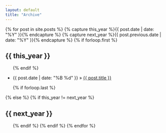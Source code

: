 ```yaml
---
layout: default
title: "Archive"
---
```


<div class="post-archives">
  {% for post in site.posts %}
    {% capture this_year %}{{ post.date | date: "%Y" }}{% endcapture %}
    {% capture next_year %}{{ post.previous.date | date: "%Y" }}{% endcapture %}
    {% if forloop.first %}
      <div class="archive-group" id="{{ this_year }}">
        <h2 class="year-head">{{ this_year }}</h2>
        <ul>
    {% endif %}
    <li>
      <p>
        <span>{{ post.date | date: "%B %d" }}&nbsp;&raquo;</span>
        <a href="{{ site.url }}{{ site.baseurl }}{{ post.url }}">
          {{ post.title }}
        </a>
      </p>
    </li>
    {% if forloop.last %}
      </ul>
      </div>
    {% else %}
      {% if this_year != next_year %}
        </ul>
        </div>
        <div class="archive-group" id="{{ next_year }}">
          <h2 class="year-head">{{ next_year }}</h2>
          <ul>
      {% endif %}
    {% endif %}
  {% endfor %}
</div>
